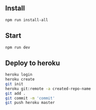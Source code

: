## Install

```bash
npm run install-all
```

## Start

```bash
npm run dev
```

## Deploy to heroku

```bash
heroku login
heroku create
git init
heroku git:remote -a created-repo-name
git add .
git commit -m 'commit'
git push heroku master
```